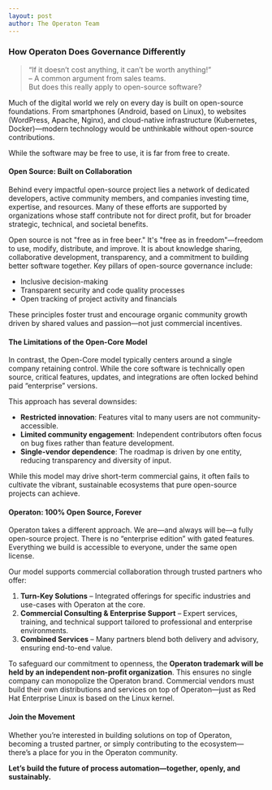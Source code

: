 ```yaml
---
layout: post
author: The Operaton Team
---
```


### How Operaton Does Governance Differently

> “If it doesn’t cost anything, it can’t be worth anything!”  
> – A common argument from sales teams.  
> But does this really apply to open-source software?

Much of the digital world we rely on every day is built on open-source foundations. From smartphones (Android, based on Linux), to websites (WordPress, Apache, Nginx), and cloud-native infrastructure (Kubernetes, Docker)—modern technology would be unthinkable without open-source contributions.

While the software may be free to use, it is far from free to create.

#### Open Source: Built on Collaboration

Behind every impactful open-source project lies a network of dedicated developers, active community members, and companies investing time, expertise, and resources. Many of these efforts are supported by organizations whose staff contribute not for direct profit, but for broader strategic, technical, and societal benefits.

Open source is not "free as in free beer." It's "free as in freedom"—freedom to use, modify, distribute, and improve. It is about knowledge sharing, collaborative development, transparency, and a commitment to building better software together. Key pillars of open-source governance include:

- Inclusive decision-making
- Transparent security and code quality processes
- Open tracking of project activity and financials

These principles foster trust and encourage organic community growth driven by shared values and passion—not just commercial incentives.

#### The Limitations of the Open-Core Model

In contrast, the Open-Core model typically centers around a single company retaining control. While the core software is technically open source, critical features, updates, and integrations are often locked behind paid “enterprise” versions.

This approach has several downsides:

- **Restricted innovation**: Features vital to many users are not community-accessible.
- **Limited community engagement**: Independent contributors often focus on bug fixes rather than feature development.
- **Single-vendor dependence**: The roadmap is driven by one entity, reducing transparency and diversity of input.

While this model may drive short-term commercial gains, it often fails to cultivate the vibrant, sustainable ecosystems that pure open-source projects can achieve.

#### Operaton: 100% Open Source, Forever

Operaton takes a different approach. We are—and always will be—a fully open-source project. There is no “enterprise edition” with gated features. Everything we build is accessible to everyone, under the same open license.

Our model supports commercial collaboration through trusted partners who offer:

1. **Turn-Key Solutions** – Integrated offerings for specific industries and use-cases with Operaton at the core.
2. **Commercial Consulting & Enterprise Support** – Expert services, training, and technical support tailored to professional and enterprise environments.
3. **Combined Services** – Many partners blend both delivery and advisory, ensuring end-to-end value.

To safeguard our commitment to openness, the **Operaton trademark will be held by an independent non-profit organization**. This ensures no single company can monopolize the Operaton brand. Commercial vendors must build their own distributions and services on top of Operaton—just as Red Hat Enterprise Linux is based on the Linux kernel.

#### Join the Movement

Whether you’re interested in building solutions on top of Operaton, becoming a trusted partner, or simply contributing to the ecosystem—there’s a place for you in the Operaton community.

**Let’s build the future of process automation—together, openly, and sustainably.**
